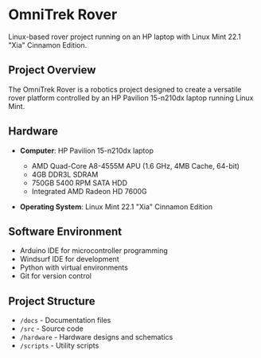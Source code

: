 # OmniTrek Rover

Linux-based rover project running on an HP laptop with Linux Mint 22.1 "Xia" Cinnamon Edition.

## Project Overview

The OmniTrek Rover is a robotics project designed to create a versatile rover platform controlled by an HP Pavilion 15-n210dx laptop running Linux Mint.

## Hardware

- **Computer**: HP Pavilion 15-n210dx laptop
  - AMD Quad-Core A8-4555M APU (1.6 GHz, 4MB Cache, 64-bit)
  - 4GB DDR3L SDRAM
  - 750GB 5400 RPM SATA HDD
  - Integrated AMD Radeon HD 7600G

- **Operating System**: Linux Mint 22.1 "Xia" Cinnamon Edition

## Software Environment

- Arduino IDE for microcontroller programming
- Windsurf IDE for development
- Python with virtual environments
- Git for version control

## Project Structure

- `/docs` - Documentation files
- `/src` - Source code
- `/hardware` - Hardware designs and schematics
- `/scripts` - Utility scripts
